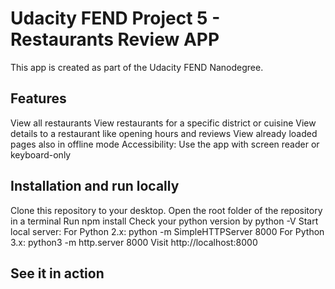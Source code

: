 # Udacity FEND Project 5 - Restaurants Review APP

This app is created as part of the Udacity FEND Nanodegree.

## Features

View all restaurants
View restaurants for a specific district or cuisine
View details to a restaurant like opening hours and reviews
View already loaded pages also in offline mode
Accessibility: Use the app with screen reader or keyboard-only

## Installation and run locally

Clone this repository to your desktop.
Open the root folder of the repository in a terminal
Run npm install
Check your python version by python -V
Start local server:
For Python 2.x: python -m SimpleHTTPServer 8000
For Python 3.x: python3 -m http.server 8000
Visit http://localhost:8000

## See it in action


